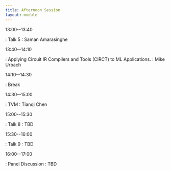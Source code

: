```yaml
---
title: Afternoon Session
layout: module
---
```


13:00--13:40

: Talk 5
  : Saman Amarasinghe

13:40--14:10

: Applying Circuit IR Compilers and Tools (CIRCT) to ML Applications.
  : Mike Urbach

14:10--14:30

: Break


14:30--15:00

: TVM
  : Tianqi Chen


15:00--15:30

: Talk 8
  : TBD

15:30--16:00

: Talk 9
  : TBD

16:00--17:00

: Panel Discussion
  : TBD
